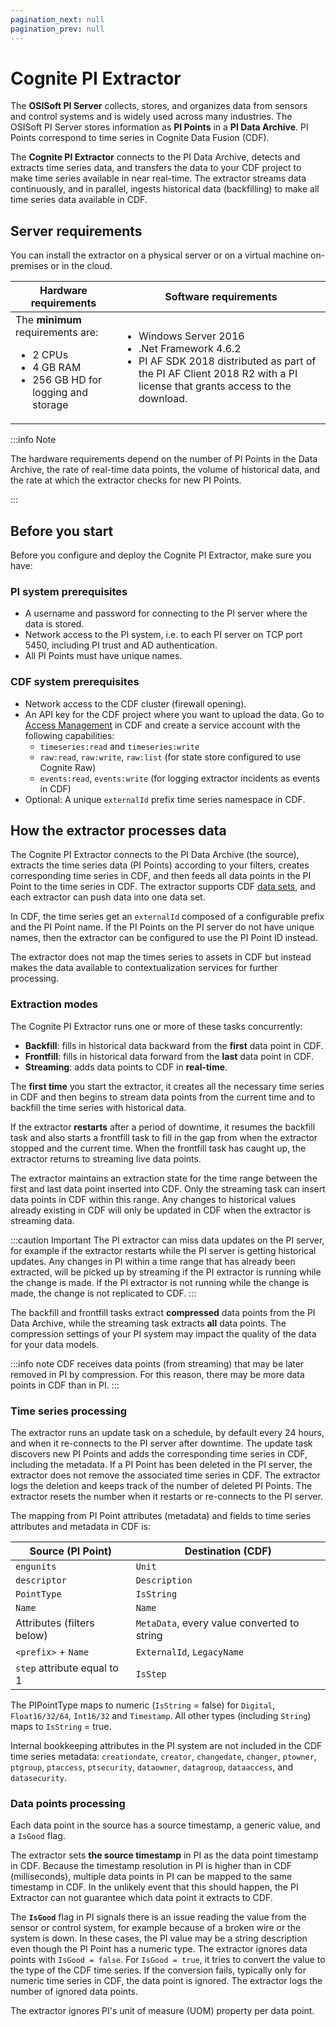 ```yaml
---
pagination_next: null
pagination_prev: null
---
```


# Cognite PI Extractor

The **OSISoft PI Server** collects, stores, and organizes data from sensors and control systems and is widely used across many industries. The OSISoft PI Server stores information as **PI Points** in a **PI Data Archive**. PI Points correspond to time series in Cognite Data Fusion (CDF).

The **Cognite PI Extractor** connects to the PI Data Archive, detects and extracts time series data, and transfers the data to your CDF project to make time series available in near real-time. The extractor streams data continuously, and in parallel, ingests historical data (backfilling) to make all time series data available in CDF.

## Server requirements

You can install the extractor on a physical server or on a virtual machine on-premises or in the cloud.

| Hardware requirements                                                                                                 | Software requirements                                                                                                                                                                            |
| --------------------------------------------------------------------------------------------------------------------- | ------------------------------------------------------------------------------------------------------------------------------------------------------------------------------------------------ |
| The **minimum** requirements are: <ul><li>2 CPUs</li><li>4 GB RAM</li><li>256 GB HD for logging and storage</li></ul> | <ul> <li>Windows Server 2016</li><li>.Net Framework 4.6.2</li><li>PI AF SDK 2018 distributed as part of the PI AF Client 2018 R2 with a PI license that grants access to the download.</li></ul> |

:::info Note

The hardware requirements depend on the number of PI Points in the Data Archive, the rate of real-time data points, the volume of historical data, and the rate at which the extractor checks for new PI Points.

:::

## Before you start

Before you configure and deploy the Cognite PI Extractor, make sure you have:

### PI system prerequisites

- A username and password for connecting to the PI server where the data is stored.
- Network access to the PI system, i.e. to each PI server on TCP port 5450, including PI trust and AD authentication.
- All PI Points must have unique names.

### CDF system prerequisites

- Network access to the CDF cluster (firewall opening).
- An API key for the CDF project where you want to upload the data. Go to [Access Management](../../../access/index.md) in CDF and create a service account with the following capabilities:
  - `timeseries:read` and `timeseries:write`
  - `raw:read`, `raw:write`, `raw:list` (for state store configured to use Cognite Raw)
  - `events:read`, `events:write` (for logging extractor incidents as events in CDF)
- Optional: A unique `externalId` prefix time series namespace in CDF.

## How the extractor processes data

The Cognite PI Extractor connects to the PI Data Archive (the source), extracts the time series data (PI Points) according to your filters, creates corresponding time series in CDF, and then feeds all data points in the PI Point to the time series in CDF. The extractor supports CDF [data sets](../../../data_governance/concepts/datasets/index.md), and each extractor can push data into one data set.

In CDF, the time series get an `externalId` composed of a configurable prefix and the PI Point name. If the PI Points on the PI server do not have unique names, then the extractor can be configured to use the PI Point ID instead.

The extractor does not map the times series to assets in CDF but instead makes the data available to contextualization services for further processing.

### Extraction modes

The Cognite PI Extractor runs one or more of these tasks concurrently:

- **Backfill**: fills in historical data backward from the **first** data point in CDF.
- **Frontfill**: fills in historical data forward from the **last** data point in CDF.
- **Streaming**: adds data points to CDF in **real-time**.

The **first time** you start the extractor, it creates all the necessary time series in CDF and then begins to stream data points from the current time and to backfill the time series with historical data.

If the extractor **restarts** after a period of downtime, it resumes the backfill task and also starts a frontfill task to fill in the gap from when the extractor stopped and the current time. When the frontfill task has caught up, the extractor returns to streaming live data points.

The extractor maintains an extraction state for the time range between the first and last data point inserted into CDF. Only the streaming task can insert data points in CDF within this range. Any changes to historical values already existing in CDF will only be updated in CDF when the extractor is streaming data.

:::caution Important
The PI extractor can miss data updates on the PI server, for example if the extractor restarts while the PI server is getting historical updates. Any changes in PI within a time range that has already been extracted, will be picked up by streaming if the PI extractor is running while the change is made. If the PI extractor is not running while the change is made, the change is not replicated to CDF.
:::

The backfill and frontfill tasks extract **compressed** data points from the PI Data Archive, while the streaming task extracts **all** data points. The compression settings of your PI system may impact the quality of the data for your data models.

:::info note
CDF receives data points (from streaming) that may be later removed in PI by compression. For this reason, there may be more data points in CDF than in PI.
:::

### Time series processing

The extractor runs an update task on a schedule, by default every 24 hours, and when it re-connects to the PI server after downtime. The update task discovers new PI Points and adds the corresponding time series in CDF, including the metadata. If a PI Point has been deleted in the PI server, the extractor does not remove the associated time series in CDF. The extractor logs the deletion and keeps track of the number of deleted PI Points. The extractor resets the number when it restarts or re-connects to the PI server.

The mapping from PI Point attributes (metadata) and fields to time series attributes and metadata in CDF is:

| Source (PI Point)           | Destination (CDF)                           |
| --------------------------- | ------------------------------------------- |
| `engunits`                  | `Unit`                                      |
| `descriptor`                | `Description`                               |
| `PointType`                 | `IsString`                                  |
| `Name`                      | `Name`                                      |
| Attributes (filters below)  | `MetaData`, every value converted to string |
| `<prefix>` + `Name`         | `ExternalId`, `LegacyName`                  |
| `step` attribute equal to 1 | `IsStep`                                    |

The PIPointType maps to numeric (`IsString` = false) for `Digital`, `Float16/32/64`, `Int16/32` and `Timestamp`. All other types (including `String`) maps to `IsString` = true.

Internal bookkeeping attributes in the PI system are not included in the CDF time series metadata: `creationdate`, `creator`, `changedate`, `changer`, `ptowner`, `ptgroup`, `ptaccess`, `ptsecurity`, `dataowner`, `datagroup`, `dataaccess`, and `datasecurity`.

### Data points processing

Each data point in the source has a source timestamp, a generic value, and a `IsGood` flag.

The extractor sets **the source timestamp** in PI as the data point timestamp in CDF. Because the timestamp resolution in PI is higher than in CDF (milliseconds), multiple data points in PI can be mapped to the same timestamp in CDF. In the unlikely event that this should happen, the PI Extractor can not guarantee which data point it extracts to CDF.

The **`IsGood`** flag in PI signals there is an issue reading the value from the sensor or control system, for example because of a broken wire or the system is down. In these cases, the PI value may be a string description even though the PI Point has a numeric type. The extractor ignores data points with `IsGood = false`. For `IsGood = true`, it tries to convert the value to the type of the CDF time series. If the conversion fails, typically only for numeric time series in CDF, the data point is ignored. The extractor logs the number of ignored data points.

The extractor ignores PI's unit of measure (UOM) property per data point.

<!--
## Deploy

## Install
-->
